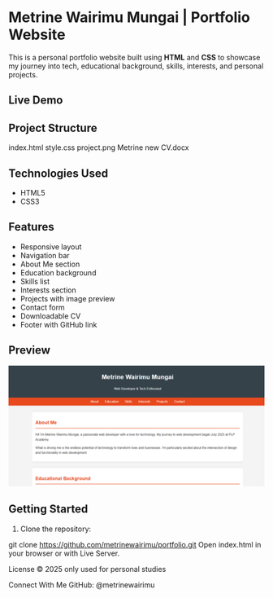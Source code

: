 # Metrine Wairimu Mungai | Portfolio Website

This is a personal portfolio website built using **HTML** and **CSS** to showcase my journey into tech, educational background, skills, interests, and personal projects.

##  Live Demo



##  Project Structure

 index.html
 style.css
 project.png
 Metrine new CV.docx


##  Technologies Used

- HTML5
- CSS3

##  Features

- Responsive layout
- Navigation bar
- About Me section
- Education background
- Skills list
- Interests section
- Projects with image preview
- Contact form
- Downloadable CV
- Footer with GitHub link

##  Preview

![Portfolio Screenshot](./project.png)

##  Getting Started

1. Clone the repository:

git clone https://github.com/metrinewairimu/portfolio.git
Open index.html in your browser or with Live Server.

 License
© 2025 only used for personal studies

 Connect With Me
GitHub: @metrinewairimu